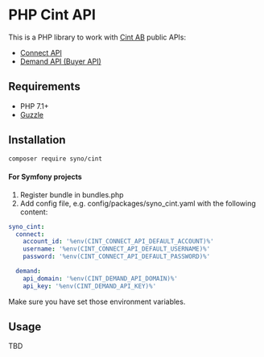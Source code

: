 # PHP Cint API

This is a PHP library to work with [Cint AB](https://www.cint.com)
 public APIs:

* [Connect API](https://cint-connect-api.readme.io/)
* [Demand API (Buyer API)](https://cint-demand-api.readme.io/)

## Requirements

* PHP 7.1+
* [Guzzle](http://guzzlephp.org)

## Installation

```bash 
composer require syno/cint
```

#### For Symfony projects

1. Register bundle in bundles.php
2. Add config file, e.g. config/packages/syno_cint.yaml with the following content:

```yaml
syno_cint:
  connect:
    account_id: '%env(CINT_CONNECT_API_DEFAULT_ACCOUNT)%'
    username: '%env(CINT_CONNECT_API_DEFAULT_USERNAME)%'
    password: '%env(CINT_CONNECT_API_DEFAULT_PASSWORD)%'

  demand:
    api_domain: '%env(CINT_DEMAND_API_DOMAIN)%'
    api_key: '%env(CINT_DEMAND_API_KEY)%'
```

Make sure you have set those environment variables. 

## Usage

TBD

